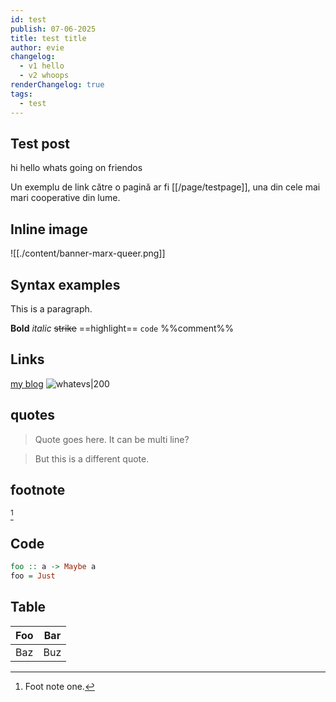 ```yaml
---
id: test
publish: 07-06-2025
title: test title
author: evie
changelog:
  - v1 hello
  - v2 whoops
renderChangelog: true
tags:
  - test
---
```


## Test post
hi hello whats going on friendos

Un exemplu de link către o pagină ar fi [[/page/testpage]], una din cele mai mari cooperative din lume.

## Inline image

![[./content/banner-marx-queer.png]]

## Syntax examples

This is a paragraph.

**Bold** *italic* ~~strike~~ ==highlight== ``code`` %%comment%%

## Links

[my blog](https://eevie.ro) ![whatevs|200](https://eevie.ro/images/curry-howard/ct1.jpg)

## quotes

> Quote goes here.
> It can be multi line?

> But this is a different quote.

## footnote

[^1]

## Code

```haskell
foo :: a -> Maybe a
foo = Just
```

## Table

| Foo | Bar |
| --- | --- |
| Baz | Buz |



[^1]: Foot note one.
